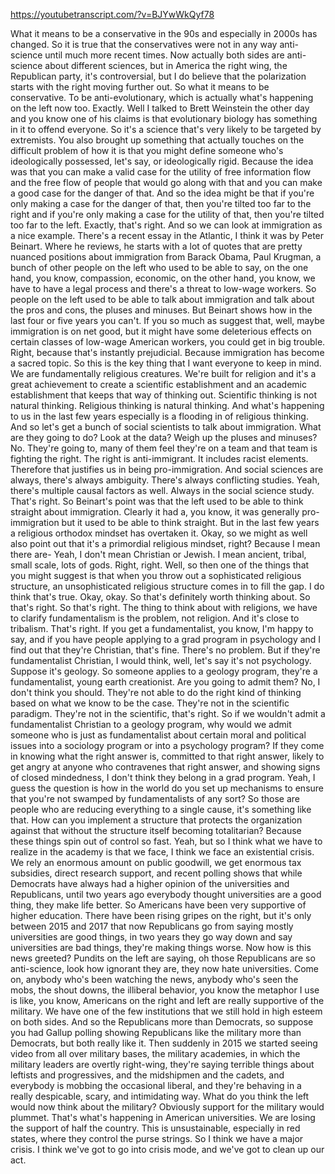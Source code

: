 https://youtubetranscript.com/?v=BJYwWkQyf78

 What it means to be a conservative in the 90s and especially in 2000s has changed. So it is true that the conservatives were not in any way anti-science until much more recent times. Now actually both sides are anti-science about different sciences, but in America the right wing, the Republican party, it's controversial, but I do believe that the polarization starts with the right moving further out. So what it means to be conservative. To be anti-evolutionary, which is actually what's happening on the left now too. Exactly. Well I talked to Brett Weinstein the other day and you know one of his claims is that evolutionary biology has something in it to offend everyone. So it's a science that's very likely to be targeted by extremists. You also brought up something that actually touches on the difficult problem of how it is that you might define someone who's ideologically possessed, let's say, or ideologically rigid. Because the idea was that you can make a valid case for the utility of free information flow and the free flow of people that would go along with that and you can make a good case for the danger of that. And so the idea might be that if you're only making a case for the danger of that, then you're tilted too far to the right and if you're only making a case for the utility of that, then you're tilted too far to the left. Exactly, that's right. And so we can look at immigration as a nice example. There's a recent essay in the Atlantic, I think it was by Peter Beinart. Where he reviews, he starts with a lot of quotes that are pretty nuanced positions about immigration from Barack Obama, Paul Krugman, a bunch of other people on the left who used to be able to say, on the one hand, you know, compassion, economic, on the other hand, you know, we have to have a legal process and there's a threat to low-wage workers. So people on the left used to be able to talk about immigration and talk about the pros and cons, the pluses and minuses. But Beinart shows how in the last four or five years you can't. If you so much as suggest that, well, maybe immigration is on net good, but it might have some deleterious effects on certain classes of low-wage American workers, you could get in big trouble. Right, because that's instantly prejudicial. Because immigration has become a sacred topic. So this is the key thing that I want everyone to keep in mind. We are fundamentally religious creatures. We're built for religion and it's a great achievement to create a scientific establishment and an academic establishment that keeps that way of thinking out. Scientific thinking is not natural thinking. Religious thinking is natural thinking. And what's happening to us in the last few years especially is a flooding in of religious thinking. And so let's get a bunch of social scientists to talk about immigration. What are they going to do? Look at the data? Weigh up the pluses and minuses? No. They're going to, many of them feel they're on a team and that team is fighting the right. The right is anti-immigrant. It includes racist elements. Therefore that justifies us in being pro-immigration. And social sciences are always, there's always ambiguity. There's always conflicting studies. Yeah, there's multiple causal factors as well. Always in the social science study. That's right. So Beinart's point was that the left used to be able to think straight about immigration. Clearly it had a, you know, it was generally pro-immigration but it used to be able to think straight. But in the last few years a religious orthodox mindset has overtaken it. Okay, so we might as well also point out that it's a primordial religious mindset, right? Because I mean there are- Yeah, I don't mean Christian or Jewish. I mean ancient, tribal, small scale, lots of gods. Right, right. Well, so then one of the things that you might suggest is that when you throw out a sophisticated religious structure, an unsophisticated religious structure comes in to fill the gap. I do think that's true. Okay, okay. So that's definitely worth thinking about. So that's right. So that's right. The thing to think about with religions, we have to clarify fundamentalism is the problem, not religion. And it's close to tribalism. That's right. If you get a fundamentalist, you know, I'm happy to say, and if you have people applying to a grad program in psychology and I find out that they're Christian, that's fine. There's no problem. But if they're fundamentalist Christian, I would think, well, let's say it's not psychology. Suppose it's geology. So someone applies to a geology program, they're a fundamentalist, young earth creationist. Are you going to admit them? No, I don't think you should. They're not able to do the right kind of thinking based on what we know to be the case. They're not in the scientific paradigm. They're not in the scientific, that's right. So if we wouldn't admit a fundamentalist Christian to a geology program, why would we admit someone who is just as fundamentalist about certain moral and political issues into a sociology program or into a psychology program? If they come in knowing what the right answer is, committed to that right answer, likely to get angry at anyone who contravenes that right answer, and showing signs of closed mindedness, I don't think they belong in a grad program. Yeah, I guess the question is how in the world do you set up mechanisms to ensure that you're not swamped by fundamentalists of any sort? So those are people who are reducing everything to a single cause, it's something like that. How can you implement a structure that protects the organization against that without the structure itself becoming totalitarian? Because these things spin out of control so fast. Yeah, but so I think what we have to realize in the academy is that we face, I think we face an existential crisis. We rely an enormous amount on public goodwill, we get enormous tax subsidies, direct research support, and recent polling shows that while Democrats have always had a higher opinion of the universities and Republicans, until two years ago everybody thought universities are a good thing, they make life better. So Americans have been very supportive of higher education. There have been rising gripes on the right, but it's only between 2015 and 2017 that now Republicans go from saying mostly universities are good things, in two years they go way down and say universities are bad things, they're making things worse. Now how is this news greeted? Pundits on the left are saying, oh those Republicans are so anti-science, look how ignorant they are, they now hate universities. Come on, anybody who's been watching the news, anybody who's seen the mobs, the shout downs, the illiberal behavior, you know the metaphor I use is like, you know, Americans on the right and left are really supportive of the military. We have one of the few institutions that we still hold in high esteem on both sides. And so the Republicans more than Democrats, so suppose you had Gallup polling showing Republicans like the military more than Democrats, but both really like it. Then suddenly in 2015 we started seeing video from all over military bases, the military academies, in which the military leaders are overtly right-wing, they're saying terrible things about leftists and progressives, and the midshipmen and the cadets, and everybody is mobbing the occasional liberal, and they're behaving in a really despicable, scary, and intimidating way. What do you think the left would now think about the military? Obviously support for the military would plummet. That's what's happening in American universities. We are losing the support of half the country. This is unsustainable, especially in red states, where they control the purse strings. So I think we have a major crisis. I think we've got to go into crisis mode, and we've got to clean up our act.